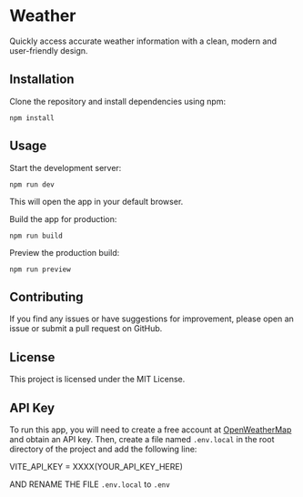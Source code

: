 # Weather

Quickly access accurate weather information with a clean, modern and user-friendly design.

## Installation

Clone the repository and install dependencies using npm:

`npm install`

## Usage

Start the development server:

`npm run dev`

This will open the app in your default browser.

Build the app for production:

`npm run build`

Preview the production build:

`npm run preview`

## Contributing

If you find any issues or have suggestions for improvement, please open an issue or submit a pull request on GitHub.

## License

This project is licensed under the MIT License.

## API Key
To run this app, you will need to create a free account at [OpenWeatherMap](https://openweathermap.org/) and obtain an API key. Then, create a file named `.env.local` in the root directory of the project and add the following line:

VITE_API_KEY = XXXX(YOUR_API_KEY_HERE)

AND RENAME THE FILE `.env.local` to `.env`
